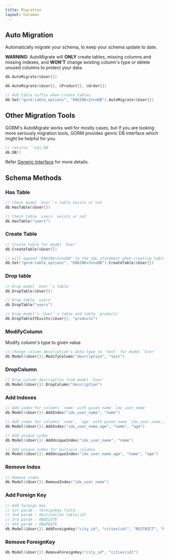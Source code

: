 ```yaml
---
title: Migration
layout: halaman
---
```

## Auto Migration

Automatically migrate your schema, to keep your schema update to date.

**WARNING:** AutoMigrate will **ONLY** create tables, missing columns and missing indexes, and **WON'T** change existing column's type or delete unused columns to protect your data.

```go
db.AutoMigrate(&User{})

db.AutoMigrate(&User{}, &Product{}, &Order{})

// Add table suffix when create tables
db.Set("gorm:table_options", "ENGINE=InnoDB").AutoMigrate(&User{})
```

## Other Migration Tools

GORM's AutoMigrate works well for mostly cases, but if you are looking more seriously migration tools, GORM provides genric DB interface which might be helpful for you.

```go
// returns `*sql.DB`
db.DB()
```

Refer [Generic Interface](/docs/generic_interface.html) for more details.

## Schema Methods

### Has Table

```go
// Check model `User`'s table exists or not
db.HasTable(&User{})

// Check table `users` exists or not
db.HasTable("users")
```

### Create Table

```go
// Create table for model `User`
db.CreateTable(&User{})

// will append "ENGINE=InnoDB" to the SQL statement when creating table `users`
db.Set("gorm:table_options", "ENGINE=InnoDB").CreateTable(&User{})
```

### Drop table

```go
// Drop model `User`'s table
db.DropTable(&User{})

// Drop table `users`
db.DropTable("users")

// Drop model's `User`'s table and table `products`
db.DropTableIfExists(&User{}, "products")
```

### ModifyColumn

Modify column's type to given value

```go
// change column description's data type to `text` for model `User`
db.Model(&User{}).ModifyColumn("description", "text")
```

### DropColumn

```go
// Drop column description from model `User`
db.Model(&User{}).DropColumn("description")
```

### Add Indexes

```go
// Add index for columns `name` with given name `idx_user_name`
db.Model(&User{}).AddIndex("idx_user_name", "name")

// Add index for columns `name`, `age` with given name `idx_user_name_age`
db.Model(&User{}).AddIndex("idx_user_name_age", "name", "age")

// Add unique index
db.Model(&User{}).AddUniqueIndex("idx_user_name", "name")

// Add unique index for multiple columns
db.Model(&User{}).AddUniqueIndex("idx_user_name_age", "name", "age")
```

### Remove Index

```go
// Remove index
db.Model(&User{}).RemoveIndex("idx_user_name")
```

### Add Foreign Key

```go
// Add foreign key
// 1st param : foreignkey field
// 2nd param : destination table(id)
// 3rd param : ONDELETE
// 4th param : ONUPDATE
db.Model(&User{}).AddForeignKey("city_id", "cities(id)", "RESTRICT", "RESTRICT")
```

### Remove ForeignKey

```go
db.Model(&User{}).RemoveForeignKey("city_id", "cities(id)")
```